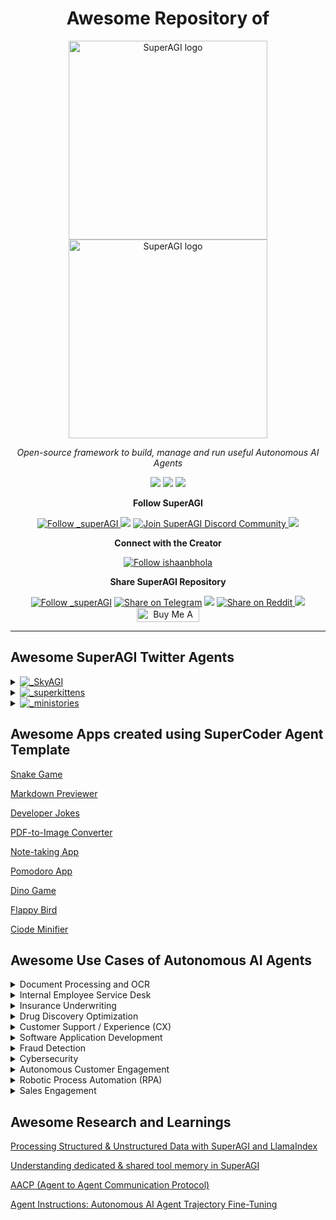 <h1 align="center">
Awesome Repository of
</h1>
<p align="center">
  <a href="https://superagi.com//#gh-light-mode-only">
    <img src="https://superagi.com/wp-content/uploads/2023/05/Logo-dark.svg" width="318px" alt="SuperAGI logo" />
  </a>
  <a href="https://superagi.com//#gh-dark-mode-only">
    <img src="https://superagi.com/wp-content/uploads/2023/05/Logo-light.svg" width="318px" alt="SuperAGI logo" />
  </a>

</p>

<p align="center"><i>Open-source framework to build, manage and run useful Autonomous AI Agents</i></p>


<p align="center">
<a href="https://superagi.com"> <img src="https://superagi.com/wp-content/uploads/2023/07/Website.svg"></a>
<a href="https://app.superagi.com"> <img src="https://superagi.com/wp-content/uploads/2023/07/Cloud.svg"></a>
<a href="https://marketplace.superagi.com/"> <img src="https://superagi.com/wp-content/uploads/2023/07/Marketplace.svg"></a>
</p>

<p align="center"><b>Follow SuperAGI </b></p>

<p align="center">
<a href="https://twitter.com/_superAGI" target="blank">
<img src="https://img.shields.io/twitter/follow/_superAGI?label=Follow: _superAGI&style=social" alt="Follow _superAGI"/>
</a>
<a href="https://www.reddit.com/r/Super_AGI" target="_blank"><img src="https://img.shields.io/twitter/url?label=/r/Super_AGI&logo=reddit&style=social&url=https://github.com/TransformerOptimus/SuperAGI"/></a>

<a href="https://discord.gg/dXbRe5BHJC" target="blank">
<img src="https://img.shields.io/discord/1107593006032355359?label=Join%20SuperAGI&logo=discord&style=social" alt="Join SuperAGI Discord Community"/>
</a>
<a href="https://www.youtube.com/@_superagi" target="_blank"><img src="https://img.shields.io/twitter/url?label=Youtube&logo=youtube&style=social&url=https://github.com/TransformerOptimus/SuperAGI"/></a>
</p>

<p align="center"><b>Connect with the Creator </b></p>

<p align="center">
<a href="https://twitter.com/ishaanbhola" target="blank">
<img src="https://img.shields.io/twitter/follow/ishaanbhola?label=Follow: ishaanbhola&style=social" alt="Follow ishaanbhola"/>
</a>
</p>

<p align="center"><b>Share SuperAGI Repository</b></p>

<p align="center">

<a href="https://twitter.com/intent/tweet?text=Check%20this%20GitHub%20repository%20out.%20SuperAGI%20-%20Let%27s%20you%20easily%20build,%20manage%20and%20run%20useful%20autonomous%20AI%20agents.&url=https://github.com/TransformerOptimus/SuperAGI&hashtags=SuperAGI,AGI,Autonomics,future" target="blank">
<img src="https://img.shields.io/twitter/follow/_superAGI?label=Share Repo on Twitter&style=social" alt="Follow _superAGI"/></a> 
<a href="https://t.me/share/url?text=Check%20this%20GitHub%20repository%20out.%20SuperAGI%20-%20Let%27s%20you%20easily%20build,%20manage%20and%20run%20useful%20autonomous%20AI%20agents.&url=https://github.com/TransformerOptimus/SuperAGI" target="_blank"><img src="https://img.shields.io/twitter/url?label=Telegram&logo=Telegram&style=social&url=https://github.com/TransformerOptimus/SuperAGI" alt="Share on Telegram"/></a>
<a href="https://api.whatsapp.com/send?text=Check%20this%20GitHub%20repository%20out.%20SuperAGI%20-%20Let's%20you%20easily%20build,%20manage%20and%20run%20useful%20autonomous%20AI%20agents.%20https://github.com/TransformerOptimus/SuperAGI"><img src="https://img.shields.io/twitter/url?label=whatsapp&logo=whatsapp&style=social&url=https://github.com/TransformerOptimus/SuperAGI" /></a> <a href="https://www.reddit.com/submit?url=https://github.com/TransformerOptimus/SuperAGI&title=Check%20this%20GitHub%20repository%20out.%20SuperAGI%20-%20Let's%20you%20easily%20build,%20manage%20and%20run%20useful%20autonomous%20AI%20agents.
" target="blank">
<img src="https://img.shields.io/twitter/url?label=Reddit&logo=Reddit&style=social&url=https://github.com/TransformerOptimus/SuperAGI" alt="Share on Reddit"/>
</a> <a href="mailto:?subject=Check%20this%20GitHub%20repository%20out.&body=SuperAGI%20-%20Let%27s%20you%20easily%20build,%20manage%20and%20run%20useful%20autonomous%20AI%20agents.%3A%0Ahttps://github.com/TransformerOptimus/SuperAGI" target="_blank"><img src="https://img.shields.io/twitter/url?label=Gmail&logo=Gmail&style=social&url=https://github.com/TransformerOptimus/SuperAGI"/></a> <a href="https://www.buymeacoffee.com/superagi" target="_blank"><img src="https://cdn.buymeacoffee.com/buttons/default-orange.png" alt="Buy Me A Coffee" height="23" width="100" style="border-radius:1px"></a>
</p>
<hr>


## Awesome SuperAGI Twitter Agents

<details>
<summary>
<a href="https://twitter.com/_SkyAGI" target="blank">
<img src="https://img.shields.io/twitter/follow/_SkyAGI?label=_SkyAGI&style=social" alt="_SkyAGI"/>
</a>
</summary>
A regularly-scheduled SuperAGI agent that finds the latest AI news from the internet and tweets it with relevant mentions and hashtags.
</details>


<details>
<summary>

<a href="https://twitter.com/_superkittens" target="blank">
<img src="https://img.shields.io/twitter/follow/_superkittens?label=_superkittens&style=social" alt="_superkittens"/>
</a>
</summary>
A SuperAGI agent disguised as a Twitter bot created using SuperAGI that is scheduled to tweet unique 8-bit images of superhero kittens along with captions and relevant hashtags.
</details>


<details>
<summary>

<a href="https://twitter.com/_ministories" target="blank">
<img src="https://img.shields.io/twitter/follow/_ministories?label=_ministories&style=social" alt="_ministories"/>
</a>
</summary>
A SuperAGI agent that create bite-sized sci-fi stories and tweets it along with AI generated images and hashtags.
</details>


## Awesome Apps created using SuperCoder Agent Template

[Snake Game](https://superagi.com/supercoder/#SnakeGame)

[Markdown Previewer](https://eloquent-cranachan-750575.netlify.app/)

[Developer Jokes](https://zippy-entremet-770562.netlify.app/)

[PDF-to-Image Converter](https://stirring-bublanina-6de87f.netlify.app/)

[Note-taking App](https://flourishing-froyo-f3574c.netlify.app/)

[Pomodoro App](https://brilliant-beignet-df3779.netlify.app/)

[Dino Game](https://ornate-rugelach-8cbcfb.netlify.app/)

[Flappy Bird](https://clinquant-fox-3253a2.netlify.app/)

[Ciode Minifier](https://resilient-beijinho-ffa332.netlify.app/)



## Awesome Use Cases of Autonomous AI Agents

<details>
<summary>
Document Processing and OCR 
</summary>
Autonomous agents can revolutionize document processing and Optical Character Recognition (OCR) tasks. These agents can automatically scan, read, and extract data from various types of documents like invoices, contracts, and forms. They can understand the context, classify documents, and input data into relevant systems. This eliminates manual data entry errors, reduces processing time, and enhances data management efficiency.
</details>

<details>
<summary>
Internal Employee Service Desk
</summary>
Autonomous agents can be deployed as virtual assistants to provide internal support for employees. They can answer common queries about policies, procedures, or technical issues, and guide employees through resolution steps. They can also schedule meetings, manage calendars, or assist with other administrative tasks, helping to improve overall employee productivity and satisfaction.
</details>

<details>
<summary>
Insurance Underwriting
</summary>
Autonomous agents can transform insurance underwriting by automating risk assessment and pricing. They can analyze a multitude of data points like medical records, financial data, and geographical data to assess risks and determine premiums. The autonomous nature of these agents ensures consistent underwriting decisions and can greatly reduce processing time.
</details>

<details>
<summary>
Drug Discovery Optimization
</summary>
In the pharmaceutical industry, autonomous agents can assist in optimizing the drug discovery process. These agents can analyze vast amounts of biomedical data, including genomic data, medical literature, and clinical trials data to identify potential drug targets and predict drug effectiveness. This can significantly reduce the time and cost associated with drug discovery and development, leading to quicker market introductions.
</details>

<details>
<summary>
Customer Support / Experience (CX)
</summary>
Autonomous agents in customer support or CX provide immediate responses to customer queries and issues, contributing to better overall customer experience. These agents can efficiently handle high volumes of inquiries, offer solutions, provide product information, and guide customers through processes. They can also learn from previous interactions, making their responses more personalized and relevant, leading to higher customer satisfaction and loyalty.
</details>


<details>
<summary>
Software Application Development
</summary>
Autonomous agents can aid in software development by automating various aspects of the development process. This includes code generation, testing, and debugging. They can analyze code to find errors, suggest improvements, or even write code snippets. By automating these repetitive and time-consuming tasks, developers can focus more on creative and complex aspects of software development.
</details>

<details>
<summary>
Fraud Detection
</summary>
In the financial sector and others, autonomous agents can be used to detect fraudulent activities. They can analyze vast amounts of transaction data in real-time to identify patterns that signify potential fraud. These agents can also learn from past incidents, improving their detection capabilities over time. This leads to quicker responses to fraud and reduces financial and reputational damage.
</details>

<details>
<summary>
Cybersecurity
</summary>
Autonomous agents can play a pivotal role in cybersecurity by proactively detecting, preventing, and responding to threats. They can monitor network traffic for unusual activity, identify vulnerabilities in systems, and react to threats faster than human counterparts. Some advanced agents can even predict future attacks based on patterns and trends, thereby enhancing an organization’s cybersecurity posture.
</details>

<details>
<summary>
Autonomous Customer Engagement
</summary>
Autonomous agents can revolutionize customer service by providing round-the-clock support. These agents can answer customer inquiries instantly, guide them through complex processes, and resolve issues promptly. They can be programmed to learn from past interactions, allowing them to provide more personalized and accurate responses over time. This not only improves customer satisfaction but also reduces the burden on human customer service representatives.
</details>

<details>
<summary>
Robotic Process Automation (RPA)
</summary>
Autonomous agents can automate repetitive, rule-based tasks, thereby freeing up human resources for more complex tasks. In the context of RPA, these agents can read and interpret data from various sources, manipulate data, trigger responses, and communicate with other digital systems. They can perform tasks such as data entry, invoice processing, or payroll automation, which can significantly improve operational efficiency and accuracy.
</details>

<details>
<summary>
Sales Engagement
</summary>
Autonomous agents in sales engagement act as tireless, 24/7 sales representatives. They can interact with potential customers, understand their needs through natural language processing, and recommend appropriate products or services. They can also handle initial inquiries, schedule meetings, and follow up with prospects, thereby increasing efficiency and sales productivity. Additionally, these agents can gather and analyze data from interactions to provide valuable insights into customer behavior and preferences.
</details>



## Awesome Research and Learnings

[Processing Structured & Unstructured Data with SuperAGI and LlamaIndex](https://superagi.com/processing-structured-unstructured-data-with-superagi-and-llamaindex/)

[Understanding dedicated & shared tool memory in SuperAGI](https://superagi.com/understanding-how-dedicated-shared-tool-memory-works-in-superagi/)

[AACP (Agent to Agent Communication Protocol)](https://superagi.com/introducing-aacp-agent-to-agent-communication-protocol/)

[Agent Instructions: Autonomous AI Agent Trajectory Fine-Tuning](https://superagi.com/agent-instructions/)


